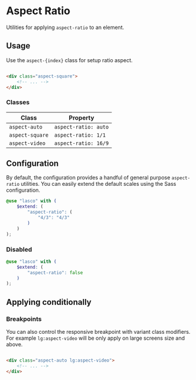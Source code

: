 # Aspect Ratio

Utilities for applying `aspect-ratio` to an element.

## Usage

Use the `aspect-{index}` class for setup ratio aspect.

```html

<div class="aspect-square">
    <!-- ... -->
</div>
```

### Classes

| Class           | Property             |
|-----------------|----------------------|
| `aspect-auto`   | `aspect-ratio: auto` |
| `aspect-square` | `aspect-ratio: 1/1`  |
| `aspect-video`  | `aspect-ratio: 16/9` |

## Configuration

By default, the configuration provides a handful of general purpose `aspect-ratio` utilities. You can easily extend the
default scales using the Sass configuration.

```scss
@use "lasco" with (
    $extend: (
        "aspect-ratio": (
            "4/3": "4/3"
        )
    )
);
```

### Disabled

```scss
@use "lasco" with (
    $extend: (
        "aspect-ratio": false
    )
);
```

## Applying conditionally

### Breakpoints

You can also control the responsive breakpoint with variant class modifiers. For example `lg:aspect-video` will be only
apply on large screens size and above.

```html

<div class="aspect-auto lg:aspect-video">
    <!-- ... -->
</div>
```
